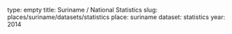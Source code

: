 type: empty
title: Suriname / National Statistics
slug: places/suriname/datasets/statistics
place: suriname
dataset: statistics
year: 2014
